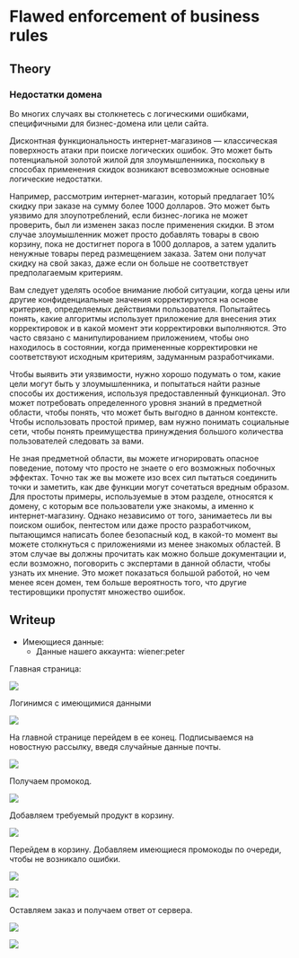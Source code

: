 # Flawed enforcement of business rules

## Theory

<h3>Недостатки домена</h3>

Во многих случаях вы столкнетесь с логическими ошибками, специфичными для бизнес-домена или цели сайта.

Дисконтная функциональность интернет-магазинов — классическая поверхность атаки при поиске логических ошибок. Это может быть потенциальной золотой жилой для злоумышленника, поскольку в способах применения скидок возникают всевозможные основные логические недостатки.

Например, рассмотрим интернет-магазин, который предлагает 10% скидку при заказе на сумму более 1000 долларов. Это может быть уязвимо для злоупотреблений, если бизнес-логика не может проверить, был ли изменен заказ после применения скидки. В этом случае злоумышленник может просто добавлять товары в свою корзину, пока не достигнет порога в 1000 долларов, а затем удалить ненужные товары перед размещением заказа. Затем они получат скидку на свой заказ, даже если он больше не соответствует предполагаемым критериям.

Вам следует уделять особое внимание любой ситуации, когда цены или другие конфиденциальные значения корректируются на основе критериев, определяемых действиями пользователя. Попытайтесь понять, какие алгоритмы использует приложение для внесения этих корректировок и в какой момент эти корректировки выполняются. Это часто связано с манипулированием приложением, чтобы оно находилось в состоянии, когда примененные корректировки не соответствуют исходным критериям, задуманным разработчиками.

Чтобы выявить эти уязвимости, нужно хорошо подумать о том, какие цели могут быть у злоумышленника, и попытаться найти разные способы их достижения, используя предоставленный функционал. Это может потребовать определенного уровня знаний в предметной области, чтобы понять, что может быть выгодно в данном контексте. Чтобы использовать простой пример, вам нужно понимать социальные сети, чтобы понять преимущества принуждения большого количества пользователей следовать за вами.

Не зная предметной области, вы можете игнорировать опасное поведение, потому что просто не знаете о его возможных побочных эффектах. Точно так же вы можете изо всех сил пытаться соединить точки и заметить, как две функции могут сочетаться вредным образом. Для простоты примеры, используемые в этом разделе, относятся к домену, с которым все пользователи уже знакомы, а именно к интернет-магазину. Однако независимо от того, занимаетесь ли вы поиском ошибок, пентестом или даже просто разработчиком, пытающимся написать более безопасный код, в какой-то момент вы можете столкнуться с приложениями из менее знакомых областей. В этом случае вы должны прочитать как можно больше документации и, если возможно, поговорить с экспертами в данной области, чтобы узнать их мнение. Это может показаться большой работой, но чем менее ясен домен, тем больше вероятность того, что другие тестировщики пропустят множество ошибок.

## Writeup

* Имеющиеся данные: 
    * Данные нашего аккаунта: wiener:peter

Главная страница:

![](https://github.com/fobblified/Writeups/blob/main/Portswigger/Business_logic_vulnerabilities/Flawed_enforcement_of_business_rules/assets/1.png)

Логинимся с имеющимися данными

![](https://github.com/fobblified/Writeups/blob/main/Portswigger/Business_logic_vulnerabilities/Flawed_enforcement_of_business_rules/assets/2.png)

На главной странице перейдем в ее конец. Подписываемся на новостную рассылку, введя случайные данные почты.

![](https://github.com/fobblified/Writeups/blob/main/Portswigger/Business_logic_vulnerabilities/Flawed_enforcement_of_business_rules/assets/3.png)

Получаем промокод.

![](https://github.com/fobblified/Writeups/blob/main/Portswigger/Business_logic_vulnerabilities/Flawed_enforcement_of_business_rules/assets/4.png)

Добавляем требуемый продукт в корзину. 

![](https://github.com/fobblified/Writeups/blob/main/Portswigger/Business_logic_vulnerabilities/Flawed_enforcement_of_business_rules/assets/5.png)

Перейдем в корзину. Добавляем имеющиеся промокоды по очереди, чтобы не возникало ошибки.

![](https://github.com/fobblified/Writeups/blob/main/Portswigger/Business_logic_vulnerabilities/Flawed_enforcement_of_business_rules/assets/6.png)

![](https://github.com/fobblified/Writeups/blob/main/Portswigger/Business_logic_vulnerabilities/Flawed_enforcement_of_business_rules/assets/7.png)

Оставляем заказ и получаем ответ от сервера.

![](https://github.com/fobblified/Writeups/blob/main/Portswigger/Business_logic_vulnerabilities/Flawed_enforcement_of_business_rules/assets/8.png)

![](https://github.com/fobblified/Writeups/blob/main/Portswigger/Business_logic_vulnerabilities/Flawed_enforcement_of_business_rules/assets/9.png)
